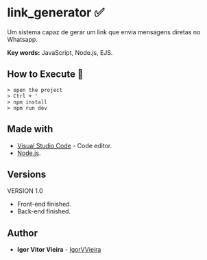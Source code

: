 # link_generator ✅
Um sistema capaz de gerar um link que envia mensagens diretas no Whatsapp.

**Key words:** JavaScript, Node.js, EJS.

## How to Execute 🤔
```
> open the project
> Ctrl + '
> npm install
> npm run dev
```

## Made with
* [Visual Studio Code](https://code.visualstudio.com/) - Code editor.
* [Node.js](https://nodejs.org/en/).

## Versions
VERSION 1.0
* Front-end finished.
* Back-end finished.

## Author
* **Igor Vitor Vieira** - [IgorVVieira](https://github.com/IgorVViera)